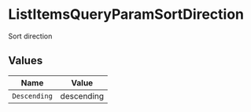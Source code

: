 # ListItemsQueryParamSortDirection

Sort direction


## Values

| Name         | Value        |
| ------------ | ------------ |
| `Descending` | descending   |
